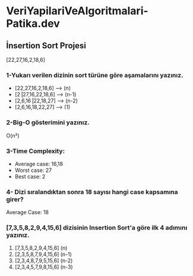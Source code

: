 # VeriYapilariVeAlgoritmalari-Patika.dev
<h2>İnsertion Sort Projesi</h2>
    [22,27,16,2,18,6]
<h3>1-Yukarı verilen dizinin sort türüne göre aşamalarını yazınız.</h3>
<ul>
<li>[22,27,16,2,18,6] --> (n) </li>
<li>[2⎟27,16,22,18,6] --> (n-1) </li>
<li>[2,6,16⎟22,18,27] --> (n-2) </li>
<li>[2,6,16,18,22,27] --> (1) </li>
</ul>
 
<h3>2-Big-O gösterimini yazınız.</h3>
    <p>O(n²)</p> 

<h3>3-Time Complexity:</h3>
<ul>
  <li> Average case: 16,18  </li>
  <li> Worst case: 27    </li>
  <li> Best case: 2    </li>
</ul>
    
<h3>4- Dizi sıralandıktan sonra 18 sayısı hangi case kapsamına girer?</h3>
    <p> Average Case: 18 </p>
<h3> [7,3,5,8,2,9,4,15,6] dizisinin Insertion Sort'a göre ilk 4 adımını yazınız.</h3>
    <ol>
         <li>[7,3,5,8,2,9,4,15,6] (n) </li>
         <li> [2,3,5,8,7,9,4,15,6] (n-1) </li>
         <li> [2,3,4,8,7,9,5,15,6] (n-2) </li>
         <li> [2,3,4,5,7,9,8,15,6] (n-3) </li>
    </ol>

<h2></h2>



